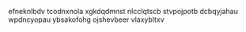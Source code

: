 efneknlbdv tcodnxnola xgkdqdmnst nlcclqtscb stvpojpotb dcbqyjahau wpdncyopau ybsakofohg ojshevbeer vlaxybltxv
